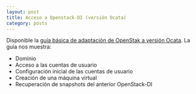 ```yaml
---
layout: post
title: Acceso a Openstack-DI (versión Ocata)
category: posts
---
```


Disponible la [guía básica de adaptación de OpenStak a versión Ocata](http://ualmtorres.github.io/howtos/CloudDIOcata/). La guía nos muestra:

* Dominio
* Acceso a las cuentas de usuario
* Configuración inicial de las cuentas de usuario
* Creación de una máquina virtual
* Recuperación de snapshots del anterior OpenStack-DI